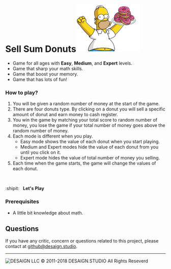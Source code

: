 # Sell Sum Donuts<img src="/assets/images/heroImg.png" alt="sellSumDonuts" width="200px"/>

- Game for all ages with **Easy**, **Medium**, and **Expert** levels.
- Game that sharp your math skills.
- Game that boost your memory.
- Game that has lots of fun!

### How to play?

1. You will be given a random number of money at the start of the game.
2. There are four donuts type. By clicking on a donut you will sell a specific amount of donut and earn money to cash register.
3. You win the game by matching your total score to random number of money, you lose the game if your total number of money goes above the random number of money.
4. Each mode is different when you play.
    - Easy mode shows the value of each donut when you start playing.
    - Medium and Expert modes hide the value of each donut from you until you click on it.
    - Expert mode hides the value of total number of money you selling.
5. Each time when the game starts, the game will change the values of each donut.

<br/>

:shipit: &#160; **<a href="https://kratuvwxyz.github.io/sellSumDonuts/#" target="_blank" style="text-decoration:none;">Let's Play</a>**

### Prerequisites

* A little bit knowledge about math.

## Questions
If you have any critic, concern or questions related to this project, please contact at <a href="mailto:github@desaign.studio?Subject=Sell Sum Donuts at Github">github@desaign.studio</a>.

<hr/>

<img src="https://kratuvwxyz.github.io/assets/images/footer/DESAIGNLLC.svg" alt="DESAIGN LLC" width="250px"/> &copy; 2011-2018 <a href="http://desaign.studio" target="_blank" style="text-decoration:none;">DESAIGN.STUDIO</a> All Rights Reseverd

